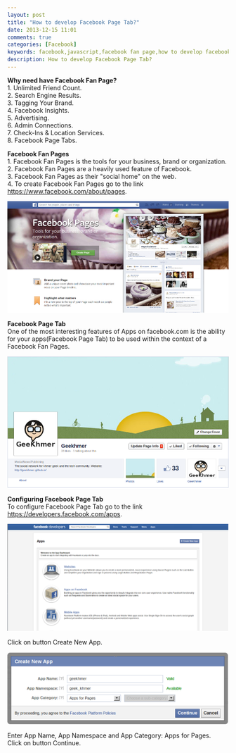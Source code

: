 ```yaml
---
layout: post
title: "How to develop Facebook Page Tab?"
date: 2013-12-15 11:01
comments: true
categories: [Facebook]
keywords: facebook,javascript,facebook fan page,how to develop facebook page tab?
description: How to develop Facebook Page Tab?
---
```


<!-- **Content start here** -->
<p>
  <strong>Why need have Facebook Fan Page?</strong><br/>
  1. Unlimited Friend Count.<br/>
  2. Search Engine Results.<br/>
  3. Tagging Your Brand.<br/>
  4. Facebook Insights.<br/>
  5. Advertising.<br/>
  6. Admin Connections.<br/>
  7. Check-Ins & Location Services.<br/>
  8. Facebook Page Tabs.
</p>

<p>
  <strong>Facebook Fan Pages</strong><br/>
  1. Facebook Fan Pages is the tools for your business, 
  brand or organization.<br/>
  2. Facebook Fan Pages are a heavily used feature of Facebook.<br/>
  3. Facebook Fan Pages as their "social home" on the web.<br/>
  4. To create Facebook Fan Pages go to the link <a href="https://www.facebook.com/about/pages" target="_blank">https://www.facebook.com/about/pages</a>.
</p>
<p>
  <img src="/images/facebook_fan_page_tool.png" width="680" /><br/>
</p>

<p>
  <strong>Facebook Page Tab</strong><br/>
  One of the most interesting features of Apps on facebook.com is the ability for your apps(Facebook Page Tab) to be used within the context of a Facebook Fan Pages.<br/>
</p>
<p>
  <img src="/images/sample_facebook_fan_page.png" width="680" /><br/>
</p>

<p>
  <strong>Configuring Facebook Page Tab</strong><br/>
  To configure Facebook Page Tab go to the link <a href="https://developers.facebook.com/apps" target="_blank">https://developers.facebook.com/apps</a>.<br/>
</p>
<p>
  <img src="/images/create_new_app_button.png" width="680" /><br/>
</p>
<p>
  Click on button Create New App.
</p>
<p>
  <img src="/images/create_new_app_popup.png" width="680" /><br/>
</p>
<p>
  Enter App Name, App Namespace and App Category: Apps for Pages.<br/>
  Click on button Continue.
</p>